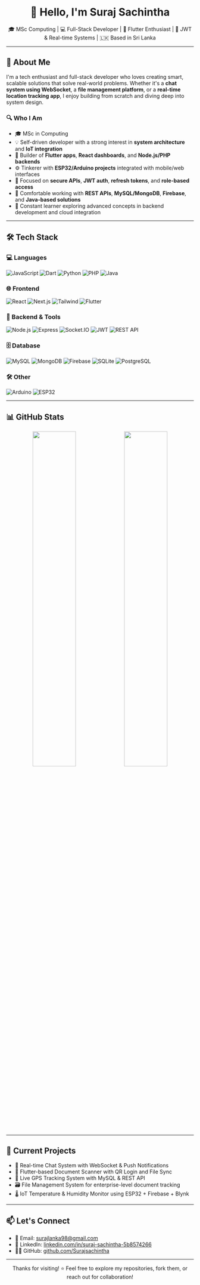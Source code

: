 <h1 align="center">👋 Hello, I'm Suraj Sachintha</h1>
<p align="center">
  🎓 MSc Computing  | 💻 Full-Stack Developer | 📱 Flutter Enthusiast | 🔐 JWT & Real-time Systems | 🇱🇰 Based in Sri Lanka
</p>

---

## 🚀 About Me

I'm a tech enthusiast and full-stack developer who loves creating smart, scalable solutions that solve real-world problems. Whether it's a **chat system using WebSocket**, a **file management platform**, or a **real-time location tracking app**, I enjoy building from scratch and diving deep into system design.

### 🔍 Who I Am

- 🎓 MSc in Computing  
- 💡 Self-driven developer with a strong interest in **system architecture** and **IoT integration**
- 🔧 Builder of **Flutter apps**, **React dashboards**, and **Node.js/PHP backends**
- ⚙️ Tinkerer with **ESP32/Arduino projects** integrated with mobile/web interfaces
- 🔐 Focused on **secure APIs**, **JWT auth**, **refresh tokens**, and **role-based access**
- 🔗 Comfortable working with **REST APIs**, **MySQL/MongoDB**, **Firebase**, and **Java-based solutions**
- 🧠 Constant learner exploring advanced concepts in backend development and cloud integration

---

## 🛠️ Tech Stack

### 💻 Languages
![JavaScript](https://img.shields.io/badge/-JavaScript-black?style=flat-square&logo=javascript)
![Dart](https://img.shields.io/badge/-Dart-black?style=flat-square&logo=dart)
![Python](https://img.shields.io/badge/-Python-black?style=flat-square&logo=python)
![PHP](https://img.shields.io/badge/-PHP-black?style=flat-square&logo=php)
![Java](https://img.shields.io/badge/-Java-black?style=flat-square&logo=java)

### 🌐 Frontend
![React](https://img.shields.io/badge/-React-black?style=flat-square&logo=react)
![Next.js](https://img.shields.io/badge/-Next.js-black?style=flat-square&logo=next.js)
![Tailwind](https://img.shields.io/badge/-TailwindCSS-black?style=flat-square&logo=tailwind-css)
![Flutter](https://img.shields.io/badge/-Flutter-black?style=flat-square&logo=flutter)

### 🔧 Backend & Tools
![Node.js](https://img.shields.io/badge/-Node.js-black?style=flat-square&logo=node.js)
![Express](https://img.shields.io/badge/-Express-black?style=flat-square&logo=express)
![Socket.IO](https://img.shields.io/badge/-Socket.IO-black?style=flat-square&logo=socket.io)
![JWT](https://img.shields.io/badge/-JWT-black?style=flat-square&logo=jsonwebtokens)
![REST API](https://img.shields.io/badge/-REST%20API-black?style=flat-square&logo=api)

### 🗄️ Database
![MySQL](https://img.shields.io/badge/-MySQL-black?style=flat-square&logo=mysql)
![MongoDB](https://img.shields.io/badge/-MongoDB-black?style=flat-square&logo=mongodb)
![Firebase](https://img.shields.io/badge/-Firebase-black?style=flat-square&logo=firebase)
![SQLite](https://img.shields.io/badge/-SQLite-black?style=flat-square&logo=sqlite&logoColor=white)
![PostgreSQL](https://img.shields.io/badge/-PostgreSQL-black?style=flat-square&logo=postgresql)

### 🛠️ Other
![Arduino](https://img.shields.io/badge/-Arduino-black?style=flat-square&logo=arduino)
![ESP32](https://img.shields.io/badge/-ESP32-black?style=flat-square&logo=espressif)

---

## 📊 GitHub Stats

<p align="center">
  <img src="https://github-readme-stats.vercel.app/api?username=Surajsachintha&show_icons=true&theme=tokyonight" width="48%" />
  <img src="https://github-readme-streak-stats.herokuapp.com/?user=Surajsachintha&theme=tokyonight" width="48%" />
</p>

---

## 🧪 Current Projects

- 🔴 Real-time Chat System with WebSocket & Push Notifications  
- 📲 Flutter-based Document Scanner with QR Login and File Sync  
- 📍 Live GPS Tracking System with MySQL & REST API  
- 🗃️ File Management System for enterprise-level document tracking  
- 🌡️ IoT Temperature & Humidity Monitor using ESP32 + Firebase + Blynk

---

## 📫 Let's Connect

- 📧 Email: [surajlanka98@gmail.com](mailto:surajlanka98@gmail.com)  
- 💼 LinkedIn: [linkedin.com/in/suraj-sachintha-5b8574266](https://lk.linkedin.com/in/suraj-sachintha-5b8574266)  
- 🧑‍💻 GitHub: [github.com/Surajsachintha](https://github.com/Surajsachintha)

---

<p align="center">
  Thanks for visiting! ⭐ Feel free to explore my repositories, fork them, or reach out for collaboration!
</p>
